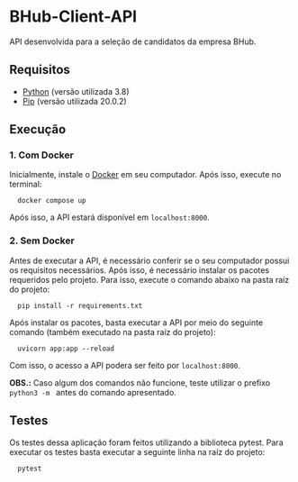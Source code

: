 # BHub-Client-API
API desenvolvida para a seleção de candidatos da empresa BHub.

## Requisitos

- [Python](https://www.python.org/downloads/) (versão utilizada 3.8)
- [Pip](https://pip.pypa.io/en/stable/installation/) (versão utilizada 20.0.2)

## Execução

### 1. Com Docker

Inicialmente, instale o [Docker](https://docs.docker.com/engine/install/ubuntu/) em seu computador. Após isso, execute no terminal:

```
  docker compose up
```

Após isso, a API estará disponível em `localhost:8000`.

### 2. Sem Docker

Antes de executar a API, é necessário conferir se o seu computador possui os requisitos necessários. Após isso, é necessário instalar os pacotes requeridos pelo projeto. Para isso, execute o comando abaixo na pasta raíz do projeto:

```
  pip install -r requirements.txt
```

Após instalar os pacotes, basta executar a API por meio do seguinte comando (também executado na pasta raíz do projeto):

```
  uvicorn app:app --reload
```

Com isso, o acesso a API podera ser feito por `localhost:8000`.

**OBS.:** Caso algum dos comandos não funcione, teste utilizar o prefixo `python3 -m ` antes do comando apresentado.

## Testes

Os testes dessa aplicação foram feitos utilizando a biblioteca pytest. Para executar os testes basta executar a seguinte linha na raíz do projeto:

```
  pytest
```
